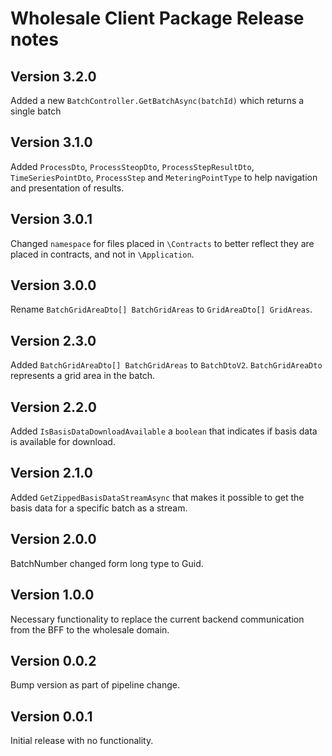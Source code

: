 # Wholesale Client Package Release notes

## Version 3.2.0

Added a new `BatchController.GetBatchAsync(batchId)` which returns a single batch

## Version 3.1.0

Added `ProcessDto`, `ProcessSteopDto`, `ProcessStepResultDto`, `TimeSeriesPointDto`, `ProcessStep` and `MeteringPointType` to help navigation and presentation of results.

## Version 3.0.1

Changed `namespace` for files placed in `\Contracts` to better reflect they are placed in contracts, and not in `\Application`.

## Version 3.0.0

Rename `BatchGridAreaDto[] BatchGridAreas` to `GridAreaDto[] GridAreas`.

## Version 2.3.0

Added `BatchGridAreaDto[] BatchGridAreas` to `BatchDtoV2`. `BatchGridAreaDto` represents a grid area in the batch.

## Version 2.2.0

Added `IsBasisDataDownloadAvailable` a `boolean` that indicates if basis data is available for download.

## Version 2.1.0

Added `GetZippedBasisDataStreamAsync` that makes it possible to get the basis data for a specific batch as a stream.

## Version 2.0.0

BatchNumber changed form long type to Guid.

## Version 1.0.0

Necessary functionality to replace the current backend communication from the BFF to the wholesale domain.

## Version 0.0.2

Bump version as part of pipeline change.

## Version 0.0.1

Initial release with no functionality.
